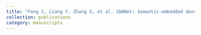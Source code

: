 ```yaml
---
title: "Feng J, Liang Y, Zhang X, et al. SDANet: Semantic-embedded density adaptive network for moving vehicle detection in satellite videos[J]. IEEE transactions on image processing, 2023, 32: 1788-1801."
collection: publications
category: manuscripts
---
```

